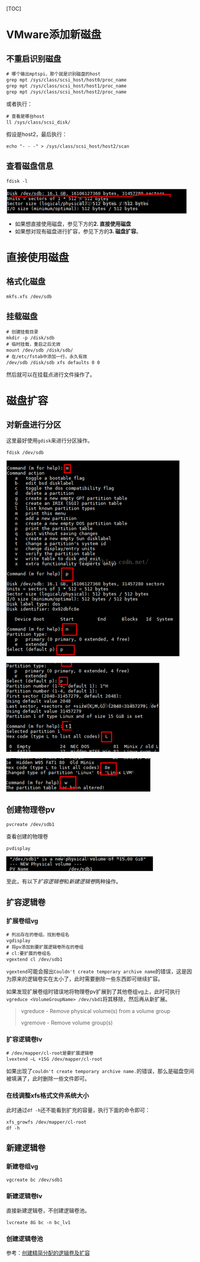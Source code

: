 [TOC]

# VMware添加新磁盘
## 不重启识别磁盘

```shell
# 哪个输出mptspi，那个就是识别磁盘的host
grep mpt /sys/class/scsi_host/host0/proc_name
grep mpt /sys/class/scsi_host/host1/proc_name
grep mpt /sys/class/scsi_host/host2/proc_name
```

或者执行：

```shell
# 查看是哪台host
ll /sys/class/scsi_disk/
```

假设是host2，最后执行：

```shell
echo "- - -" > /sys/class/scsi_host/host2/scan
```

## 查看磁盘信息
```shell
fdisk -l
```
![disk-1](img/disk-1.png)

- 如果想直接使用磁盘，参见下方的**2. 直接使用磁盘**
- 如果想对现有磁盘进行扩容，参见下方的**3. 磁盘扩容**。

# 直接使用磁盘

## 格式化磁盘

```shell
mkfs.xfs /dev/sdb
```

## 挂载磁盘

```shell
# 创建挂载目录
mkdir -p /disk/sdb
# 临时挂载，重启之后无效
mount /dev/sdb /disk/sdb/
# 在/etc/fstab中添加一行，永久有效
/dev/sdb /disk/sdb xfs defaults 0 0
```

然后就可以在挂载点进行文件操作了。

# 磁盘扩容

## 对新盘进行分区

这里最好使用`gdisk`来进行分区操作。

```shell
fdisk /dev/sdb
```
![disk-2](img/disk-2.png)

![disk-3](img/disk-3.png)

![disk-4](img/disk-4.png)

## 创建物理卷pv
```shell
pvcreate /dev/sdb1
```
查看创建的物理卷
```shell
pvdisplay
```
![disk-5](img/disk-5.png)



至此，有以下*扩容逻辑卷*和*新建逻辑卷*两种操作。

## 扩容逻辑卷

### 扩展卷组vg

```shell
# 列出存在的卷组，找到卷组名
vgdisplay
# 将pv添加到要扩展逻辑卷所在的卷组
# cl:要扩展的卷组名
vgextend cl /dev/sdb1
```

`vgextend`可能会报出`Couldn't create temporary archive name`的错误，这是因为原来的逻辑卷实在太小了，此时需要删除一些东西即可继续扩容。

如果发现扩展卷组时错误地将物理卷pv扩展到了其他卷组vg上，此时可执行`vgreduce <VolumeGroupName> /dev/sbd1`将其移除，然后再从新扩展。

> vgreduce - Remove physical volume(s) from a volume group
>
> vgremove - Remove volume group(s)

### 扩容逻辑卷lv

```shell
# /dev/mapper/cl-root是要扩展逻辑卷
lvextend –L +15G /dev/mapper/cl-root
```

如果出现了`couldn't create temporary archive name.`的错误，那么是磁盘空间被填满了，此时删除一些文件即可。

### 在线调整xfs格式文件系统大小

此时通过`df -h`还不能看到扩充的容量，执行下面的命令即可：

```shell
xfs_growfs /dev/mapper/cl-root
df -h
```

## 新建逻辑卷

### 新建卷组vg

```shell
vgcreate bc /dev/sdb1
```

### 新建逻辑卷lv

直接新建逻辑卷，不创建逻辑卷池。

```shell
lvcreate 8G bc -n bc_lv1
```

### 创建逻辑卷池

参考：[创建精简分配的逻辑卷及扩容](https://www.linuxtechi.com/thin-provisioned-logical-volumes-centos-7-rhel-7/)